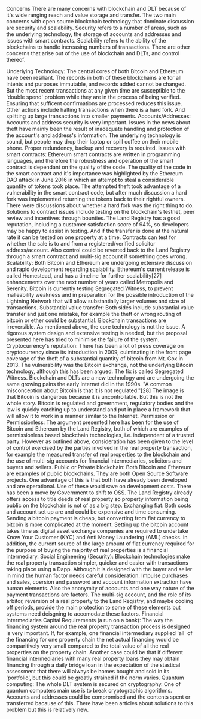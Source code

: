 Concerns
There are many concerns with blockchain and DLT because of it's wide ranging reach and value storage and transfer. The two main concerns with open source blockchain technology that dominate discussion are security and scalability.  Security refers to a number of areas, such as the underlying technology, the storage of accounts and addresses and issues with smart contracts.  Scalability refers to the ability of the blockchains to handle increasing numbers of transactions.  There are other concerns that arise out of the use of blockchain and DLTs, and control thereof.

Underlying Technology: The central cores of both Bitcoin and Ethereum have been resiliant.  The records in both of these blockchains are for all intents and purposes immutable, and records added cannot be changed.  But the most recent transactions at any given time are susceptible to the 'double spend' problem while they are in the process of being verified.  Ensuring that sufficent confirmations are processed reduces this issue.  Other actions include halting transactions when there is a hard fork.  And splitting up large transactions into smaller payments.
Accounts/Addresses: Accounts and address security is very important. Issues in the news about theft have mainly been the result of inadequate handling and protection of the account's and address's information. The underlying technology is sound, but people may drop their laptop or spill coffee on their mobile phone.  Proper redundency, backup and recovery is required.
Issues with smart contracts: Ethereum smart contracts are written in programming languages, and therefore the robustness and operation of the smart contract is dependant on the quality of the code.  The quality of the code in the smart contract and it's importance was highlighted by the Ethereum DAO attack in June 2016 in which an attempt to steal a considerable quantity of tokens took place.  The attempted theft took advantage of a vulnerability in the smart contract code, but after much discussion a hard fork was implemented returning the tokens back to their rightful owners.  There were discussions about whether a hard fork was the right thing to do.
Solutions to contract issues include testing on the blockchain's testnet, peer review and incentives through bounties.  The Land Registry has a good reputation, including a customer satisfaction score of 94%, so developers may be happy to assist in testing.  And if the transfer is done at the natural rate it can be tested on one property at a time.  Contracts can test for whether the sale is to and from a registered/verified solicitor address/account. Also control could be reverted back to the Land Registry through a smart contract and multi-sig account if something goes wrong.
Scalability:  Both Bitcoin and Ethereum are undergoing extensive discussion and rapid development regarding scalability.  Ethereum's current release is called Homestead, and has a timeline for further scalability[27]  enhancements over the next number of years called Metropolis and Serenity.  Bitcoin is currently testing Segregated Witness, to prevent malleability weakness and in preparation for the possible introduction of the Lightning Network that will allow substantially larger volumes and size of transactions.
Substantial value transfer: Both sides include substantial value transfer and just one mistake, for example the theft or wrong routing of bitcoin or ether could be substantial.  Blockchain transactions are irreversible. As mentioned above, the core technology is not the issue.  A rigorous system design and extensive testing is needed, but the proposal presented here has tried to minimise the failure of the system.
Cryptocurrency's reputation: There has been a lot of press coverage on cryptocurrency since its introduction in 2009, culminating in the front page coverage of the theft of a substantial quantity of bitcoin from Mt. Gox in 2013.  The vulnerability was the Bitcoin exchange, not the underlying Bitcoin technology, although this has been argued.  The fix is called Segregated Witness.  Blockchain and DLTs are a new technology and are undergoing the same growing pains the early Internet did in the 1990s.  "A common misconception about Bitcoin is that it is not regulated."[28] The image is that Bitcoin is dangerous because it is uncontrollable.  But this is not the whole story.  Bitcoin is regulated and government, regulatory bodies and the law is quickly catching up to understand and put in place a framework that will allow it to work in a manner similar to the Internet.
Permission or Permissionless: The argument presented here has been for the use of Bitcoin and Ethereum by the Land Registry, both of which are examples of permissionless based blockchain technologies, i.e. independent of a trusted party.  However as outlined above, consideration has been given to the level of control exercised by the parties involved in the real property transaction, for example the measured transfer of real properties to the blockchain and the use of multi-sig accounts for financial intermediaries, solicitors and buyers and sellers.
Public or Private blockchain: Both Bitcoin and Ethereum are examples of public blockchains.  They are both Open Source Software projects.  One advantage of this is that both have already been developed and are operational.  Use of these would save on development costs.  There has been a move by Government to shift to OSS. The Land Registry already offers access to title deeds of real property so property information being public on the blockchain is not of as a big step.
Exchanging fiat: Both costs and account set up are and could be expensive and time consuming.  Sending a bitcoin payment is cheap, but converting from fiat currency to bitcoin is more complicated at the moment.  Setting up the bitcoin account takes time as digital asset exchange companies are required to undertake Know Your Customer (KYC) and Anti Money Laundering (AML) checks.  In addition, the current source of the large amount of fiat currency required for the purpose of buying the majority of real properties is a financial intermediary.
Social Engineering (Security): Blockchain technologies make the real property transaction simpler, quicker and easier with transactions taking place using a Dapp.  Although it is designed with the buyer and seller in mind the human factor needs careful consideration.  Impulse purchases and sales, coersion and password and account information extraction have human elements.  Also the anonymity of accounts and one way nature of the payment transactions are factors.  The multi-sig account, and the role of its arbitor, reversion of a real property to the Land Registry, and maybe cooling off periods, provide the main protection to some of these elements but systems need deisgning to accomodate these factors.
Financial Intermediaries Capital Requirements (a run on a bank): The way the financing system around the real property transaction process is designed is very important.  If, for example, one financial intermediary supplied 'all' of the financing for one property chain the net actual financing would be comparitively very small compared to the total value of all the real properties on the property chain.  Another case could be that if different financial intermediaries with many real property loans they may obtain financing through a daily bridge loan in the expectation of the stastical assessment that there will always be homes bought and sold in its 'portfolio', but this could be greatly strained if the norm varies.
Quantum computing: The whole DLT system is secured on cryptography.  One of quantum computers main use is to break cryptographic algorithms.  Accounts and addresses could be compromised and the contents spent or transferred bacause of this.  There have been articles about solutions to this problem but this is relatively new. 

